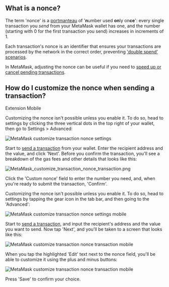What is a nonce?
----------------


The term 'nonce' is a [portmanteau](https://en.wikipedia.org/wiki/Portmanteau) of '**n**umber used **on**ly on**ce**': every single transaction you *send* from your MetaMask wallet has one, and the number (starting with 0 for the first transaction you send) increases in increments of 1.


Each transaction's nonce is an identifier that ensures your transactions are processed by the network in the correct order, preventing ['double spend' scenarios](https://support.mycrypto.com/general-knowledge/ethereum-blockchain/what-is-nonce/).


In MetaMask, adjusting the nonce can be useful if you need to [speed up or cancel pending transactions](https://support.metamask.io/hc/en-us/articles/360015489251).


How do I customize the nonce when sending a transaction?
--------------------------------------------------------




Extension Mobile


Customizing the nonce isn't possible unless you enable it. To do so, head to settings by clicking the three vertical dots in the top right of your wallet, then go to Settings > Advanced:


![MetaMask customize transaction nonce settings](https://support.metamask.io/hc/article_attachments/17211353081115)


Start to [send a transaction](https://support.metamask.io/hc/en-us/articles/360015488931) from your wallet. Enter the recipient address and the value, and click 'Next'. Before you confirm the transaction, you'll see a breakdown of the gas fees and other details that looks like this:


![MetaMask_customize_transaction_nonce_transaction.png](https://support.metamask.io/hc/article_attachments/17211353081883)


Click the 'Custom nonce' field to enter the number you need, and, when you're ready to submit the transaction, 'Confirm'. 




Customizing the nonce isn't possible unless you enable it. To do so, head to settings by tapping the gear icon in the tab bar, and then going to the 'Advanced':


![MetaMask customize transaction nonce settings mobile](https://support.metamask.io/hc/article_attachments/17211314956315)


Start to [send a transaction](https://support.metamask.io/hc/en-us/articles/360015488931), and input the recipient's address and the value you want to send. Now tap 'Next', and you'll be taken to a screen that looks like this:


![MetaMask customize transaction nonce transaction mobile](https://support.metamask.io/hc/article_attachments/17211353082651)


When you tap the highlighted 'Edit' text next to the nonce field, you'll be able to customize it using the plus and minus buttons:


![MetaMask customize transaction nonce transaction mobile](https://support.metamask.io/hc/article_attachments/17211353083163)


Press 'Save' to confirm your choice.



